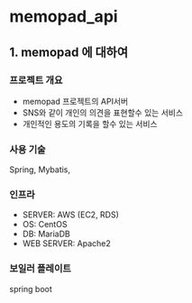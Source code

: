 # memopad_api #

## 1. memopad 에 대하여 ##

### 프로젝트 개요 ###

- memopad 프로젝트의 API서버
- SNS와 같이 개인의 의견을 표현할수 있는 서비스
- 개인적인 용도의 기록을 할수 있는 서비스

### 사용 기술 ###

Spring, Mybatis, 

### 인프라 ###

- SERVER: AWS (EC2, RDS)
- OS: CentOS
- DB: MariaDB
- WEB SERVER: Apache2

### 보일러 플레이트 ###

spring boot
